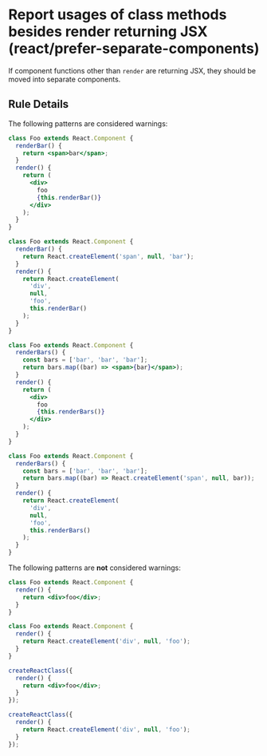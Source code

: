 # Report usages of class methods besides render returning JSX (react/prefer-separate-components)

If component functions other than `render` are returning JSX, they should be moved into separate components.

## Rule Details

The following patterns are considered warnings:

```jsx
class Foo extends React.Component {
  renderBar() {
    return <span>bar</span>;
  }
  render() {
    return (
      <div>
        foo
        {this.renderBar()}
      </div>
    );
  }
}

class Foo extends React.Component {
  renderBar() {
    return React.createElement('span', null, 'bar');
  }
  render() {
    return React.createElement(
      'div',
      null,
      'foo',
      this.renderBar()
    );
  }
}

class Foo extends React.Component {
  renderBars() {
    const bars = ['bar', 'bar', 'bar'];
    return bars.map((bar) => <span>{bar}</span>);
  }
  render() {
    return (
      <div>
        foo
        {this.renderBars()}
      </div>
    );
  }
}

class Foo extends React.Component {
  renderBars() {
    const bars = ['bar', 'bar', 'bar'];
    return bars.map((bar) => React.createElement('span', null, bar));
  }
  render() {
    return React.createElement(
      'div',
      null,
      'foo',
      this.renderBars()
    );
  }
}
```

The following patterns are **not** considered warnings:

```jsx
class Foo extends React.Component {
  render() {
    return <div>foo</div>;
  }
}

class Foo extends React.Component {
  render() {
    return React.createElement('div', null, 'foo');
  }
}

createReactClass({
  render() {
    return <div>foo</div>;
  }
});

createReactClass({
  render() {
    return React.createElement('div', null, 'foo');
  }
});
```
